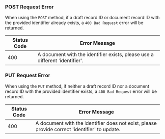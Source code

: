 ### POST Request Error
When using the `POST` method, if a draft record ID or document record ID with the provided identifier already exists, a `400 Bad Request` error will be returned.

| Status Code | Error Message                                                                                   |
|-------------|-------------------------------------------------------------------------------------------------|
| 400         | A document with the identifier exists, please use a different 'identifier'.                    |

### PUT Request Error
When using the `PUT` method, if neither a draft record ID nor a document record ID with the provided identifier exists, a `400 Bad Request` error will be returned.

| Status Code | Error Message                                                                                   |
|-------------|-------------------------------------------------------------------------------------------------|
| 400         | A document with the identifier does not exist, please provide correct 'identifier' to update.  |


